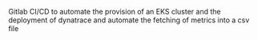 Gitlab CI/CD to automate the provision of an EKS cluster and the deployment of dynatrace and automate the fetching of metrics into a csv file 
